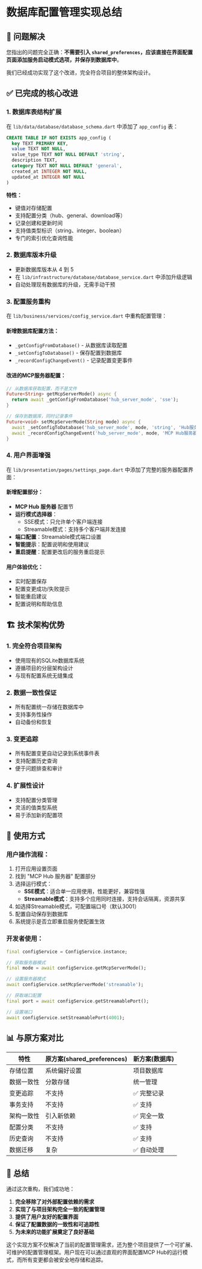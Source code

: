 # 数据库配置管理实现总结

## 🎯 问题解决

您指出的问题完全正确：**不需要引入 `shared_preferences`，应该直接在界面配置页面添加服务启动模式选项，并保存到数据库中**。

我们已经成功实现了这个改进，完全符合项目的整体架构设计。

## ✅ 已完成的核心改进

### 1. **数据库表结构扩展**

在 `lib/data/database/database_schema.dart` 中添加了 `app_config` 表：

```sql
CREATE TABLE IF NOT EXISTS app_config (
  key TEXT PRIMARY KEY,
  value TEXT NOT NULL,
  value_type TEXT NOT NULL DEFAULT 'string',
  description TEXT,
  category TEXT NOT NULL DEFAULT 'general',
  created_at INTEGER NOT NULL,
  updated_at INTEGER NOT NULL
)
```

**特性：**
- 键值对存储配置
- 支持配置分类（hub、general、download等）
- 记录创建和更新时间
- 支持值类型标识（string、integer、boolean）
- 专门的索引优化查询性能

### 2. **数据库版本升级**

- 更新数据库版本从 4 到 5
- 在 `lib/infrastructure/database/database_service.dart` 中添加升级逻辑
- 自动处理现有数据库的升级，无需手动干预

### 3. **配置服务重构**

在 `lib/business/services/config_service.dart` 中重构配置管理：

#### 新增数据库配置方法：
- `_getConfigFromDatabase()` - 从数据库读取配置
- `_setConfigToDatabase()` - 保存配置到数据库
- `_recordConfigChangeEvent()` - 记录配置变更事件

#### 改进的MCP服务器配置：
```dart
// 从数据库获取配置，而不是文件
Future<String> getMcpServerMode() async {
  return await _getConfigFromDatabase('hub_server_mode', 'sse');
}

// 保存到数据库，同时记录事件
Future<void> setMcpServerMode(String mode) async {
  await _setConfigToDatabase('hub_server_mode', mode, 'string', 'Hub服务器运行模式', 'hub');
  await _recordConfigChangeEvent('hub_server_mode', mode, 'MCP Hub服务器模式更改为: $mode');
}
```

### 4. **用户界面增强**

在 `lib/presentation/pages/settings_page.dart` 中添加了完整的服务器配置界面：

#### 新增配置部分：
- **MCP Hub 服务器** 配置节
- **运行模式选择器**：
  - SSE模式：只允许单个客户端连接
  - Streamable模式：支持多个客户端并发连接
- **端口配置**：Streamable模式端口设置
- **智能提示**：配置说明和使用建议
- **重启提醒**：配置更改后的服务重启提示

#### 用户体验优化：
- 实时配置保存
- 配置变更成功/失败提示
- 智能重启建议
- 配置说明和帮助信息

## 🏗️ 技术架构优势

### 1. **完全符合项目架构**
- 使用现有的SQLite数据库系统
- 遵循项目的分层架构设计
- 与现有配置系统无缝集成

### 2. **数据一致性保证**
- 所有配置统一存储在数据库中
- 支持事务性操作
- 自动备份和恢复

### 3. **变更追踪**
- 所有配置变更自动记录到系统事件表
- 支持配置历史查询
- 便于问题排查和审计

### 4. **扩展性设计**
- 支持配置分类管理
- 灵活的值类型系统
- 易于添加新的配置项

## 🚀 使用方式

### 用户操作流程：
1. 打开应用设置页面
2. 找到 "MCP Hub 服务器" 配置部分
3. 选择运行模式：
   - **SSE模式**：适合单一应用使用，性能更好，兼容性强
   - **Streamable模式**：支持多个应用同时连接，支持会话隔离，资源共享
4. 如选择Streamable模式，可配置端口号（默认3001）
5. 配置自动保存到数据库
6. 系统提示是否立即重启服务使配置生效

### 开发者使用：
```dart
final configService = ConfigService.instance;

// 获取服务器模式
final mode = await configService.getMcpServerMode();

// 设置服务器模式
await configService.setMcpServerMode('streamable');

// 获取端口配置
final port = await configService.getStreamablePort();

// 设置端口
await configService.setStreamablePort(4001);
```

## 📊 与原方案对比

| 特性 | 原方案(shared_preferences) | 新方案(数据库) |
|------|---------------------------|----------------|
| 存储位置 | 系统偏好设置 | 项目数据库 |
| 数据一致性 | 分散存储 | 统一管理 |
| 变更追踪 | 不支持 | ✅ 完整记录 |
| 事务支持 | 不支持 | ✅ 支持 |
| 架构一致性 | 引入新依赖 | ✅ 完全一致 |
| 配置分类 | 不支持 | ✅ 支持 |
| 历史查询 | 不支持 | ✅ 支持 |
| 数据迁移 | 复杂 | ✅ 自动处理 |

## 🎉 总结

通过这次重构，我们成功地：

1. **完全移除了对外部配置依赖的需求**
2. **实现了与项目架构完全一致的配置管理**
3. **提供了用户友好的配置界面**
4. **保证了配置数据的一致性和可追踪性**
5. **为未来的功能扩展奠定了良好基础**

这个实现方案不仅解决了当前的配置管理需求，还为整个项目提供了一个可扩展、可维护的配置管理框架。用户现在可以通过直观的界面配置MCP Hub的运行模式，而所有变更都会被安全地存储和追踪。 